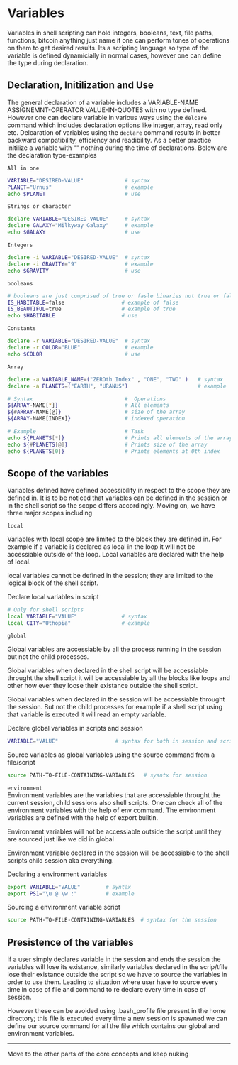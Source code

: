 
# Variables 

Variables in shell scripting can hold integers, booleans, text, file paths, functions, bitcoin anything just name it one can perform tones of operations on them to get desired results. Its a scripting language so type of the variable is defined dynamicially in normal cases, however one can define the type during declaration.


## Declaration, Initilization and Use

The general declaration of a variable includes a VARIABLE-NAME ASSIGNEMNT-OPERATOR VALUE-IN-QUOTES  with no type defined. However
one can declare variable in various ways using the ` delcare ` command which includes declaration options like integer, array, read only etc. Delcaration of variables using the ` declare ` command results in better backward compatibility, efficiency and readibility. As a better practice initilize a variable with "" nothing during the time of declarations. Below are the declaration type-examples 

`All in one`

```bash
VARIABLE="DESIRED-VALUE"             # syntax
PLANET="Urnus"                       # example
echo $PLANET                         # use
``` 

`Strings or character`

```bash
declare VARIABLE="DESIRED-VALUE"     # syntax
declare GALAXY="Milkyway Galaxy"     # example
echo $GALAXY                         # use
```

`Integers`

```bash
declare -i VARIABLE="DESIRED-VALUE"  # syntax 
declare -i GRAVITY="9"               # example
echo $GRAVITY                        # use
```

`booleans`

```bash
# booleans are just comprised of true or fasle binaries not true or false strings 
IS_HABITABLE=false                  # example of false 
IS_BEAUTIFUL=true                   # example of true
echo $HABITABLE                     # use
```

`Constants`

```bash
declare -r VARIABLE="DESIRED-VALUE"  # syntax  
declare -r COLOR="BLUE"              # example
echo $COLOR                          # use
```

`Array`

```bash
declare -a VARIABLE_NAME=("ZEROth Index" , "ONE", "TWO" )   # syntax
declare -a PLANETS=("EARTH", "URANUS")                      # example

# Syntax                             #  Operations 
${ARRAY-NAME[*]}                     # All elements
${#ARRAY-NAME[@]}                    # size of the array
${ARRAY-NAME[INDEX]}                 # indexed operation

# Example                            # Task
echo ${PLANETS[*]}                   # Prints all elements of the array
echo ${#PLANETS[@]}                  # Prints size of the array
echo ${PLANETS[0]}                   # Prints elements at 0th index 
```


## Scope of the variables 
Variables defined have defined accessibility in respect to the scope they are defined in.
It is to be noticed that variables can be defined in the session or in the shell script so the scope differs accordingly. Moving on, we have three major scopes including 

`local` <br> 

Variables with local scope are limited to the block they are defined in. For example if a variable is declared as local in the loop it will not be accessiable outside of the loop. Local variables are declared with the help of local.

local variables cannot be defined in the session; they are limited to the logical block of the shell script.

Declare local variables in script 
```bash
# Only for shell scripts 
local VARIABLE="VALUE"              # syntax   
local CITY="Uthopia"                # example 
```

`global` <br>

Global variables are accessiable by all the process running in the session but not the child processes. 

Global variables when declared in the shell script will be accessiable throught the shell script it will be accessiable by all the blocks like loops and other how ever they loose their existance outside the shell script.

Global variables when declared in the session will be accessiable throught the session. But not the child processes for example if a shell script using that variable is executed it will read an empty variable.

Declare global variables in scripts and session 
```bash
VARIABLE="VALUE"                  # syntax for both in session and script 
```

Source variables as global variables using the source command from a file/script 
```bash 
source PATH-TO-FILE-CONTAINING-VARIABLES   # syantx for session 
```

`environment` <br>
Environment variables are the variables that are accessiable throught the current session, child sessions also shell scripts. One can check all of the environment variables with the help of env command. The environment variables are defined with the help of export builtin.

Environment variables will not be accessiable outside the script until they are sourced just like we did in global 

Environment variable declared in the session will be accessiable to the shell scripts child session aka everything. 

Declaring a environment variables 
```bash
export VARIABLE="VALUE"        # syntax 
export PS1="\u @ \w :"         # example 
```

Sourcing a environment variable script
```bash
source PATH-TO-FILE-CONTAINING-VARIABLES  # syntax for the session 
```

## Presistence of the variables 

If a user simply declares variable in the session and ends the session the variables will lose its existance, similarly variables declared in the scrip/tfile lose their existance outside the script so we have to source the variables in order to use them. Leading to situation where user have to source every time in case of file and command to re declare every time in case of session.

However these can be avoided using .bash_profile file present in the home directory; this file is executed every time a new session is spawned we can define our source command for all the file which contains our global and environment variables.

<hr> 

Move to the other parts of the core concepts and keep nuking 